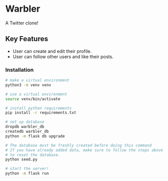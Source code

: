 # Warbler

A Twitter clone!

## Key Features

* User can create and edit their profile.
* User can follow other users and like their posts.

### Installation

```sh
# make a virtual environment
python3 -m venv venv

# use a virtual environment
source venv/bin/activate

# install python requirements
pip install -r requirements.txt

# set up database
dropdb warbler_db
createdb warbler_db
python -m flask db upgrade

# The database must be freshly created before doing this command
# If you have already added data, make sure to follow the steps above
# to reset the database.
python seed.py

# start the server!
python -m flask run
```
